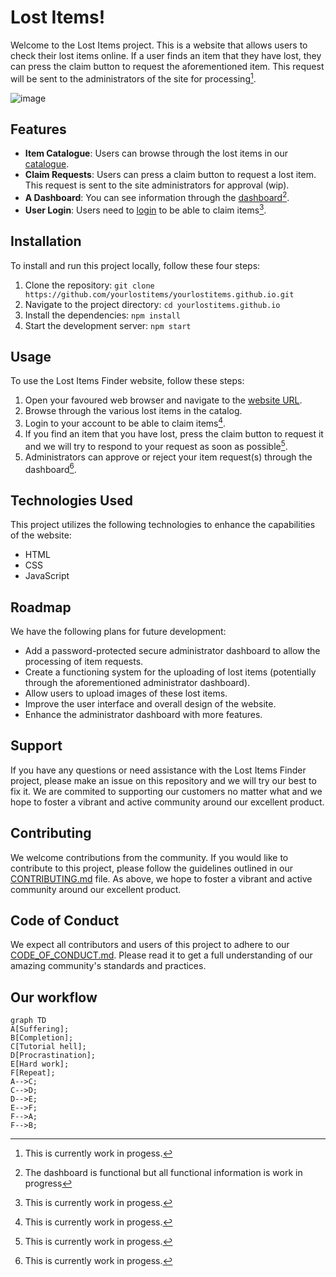 # Lost Items! 

Welcome to the Lost Items project. This is a website that allows users to check their lost items online. If a user finds an item that they have lost, they can press the claim button to request the aforementioned item. This request will be sent to the administrators of the site for processing[^1].

![image](https://github.com/user-attachments/assets/84643b0c-7be5-4bb9-9c16-3dcfadb15c35)

## Features

- **Item Catalogue**: Users can browse through the lost items in our [catalogue](catalogue/index.html).
- **Claim Requests**: Users can press a claim button to request a lost item. This request is sent to the site administrators for approval (wip).
- **A Dashboard**: You can see information through the [dashboard](dashboard/index.html)[^2].
- **User Login**: Users need to [login](login/index.html) to be able to claim items[^1].

## Installation

To install and run this project locally, follow these four steps:

1. Clone the repository: `git clone https://github.com/yourlostitems/yourlostitems.github.io.git`
2. Navigate to the project directory: `cd yourlostitems.github.io`
3. Install the dependencies: `npm install`
4. Start the development server: `npm start`

## Usage

To use the Lost Items Finder website, follow these steps:

1. Open your favoured web browser and navigate to the [website URL](https://yourlostitems.github.io/).
2. Browse through the various lost items in the catalog.
3. Login to your account to be able to claim items[^1].
4. If you find an item that you have lost, press the claim button to request it and we will try to respond to your request as soon as possible[^1].
5. Administrators can approve or reject your item request(s) through the dashboard[^1].

## Technologies Used

This project utilizes the following technologies to enhance the capabilities of the website:

- HTML
- CSS
- JavaScript

## Roadmap

We have the following plans for future development:

- Add a password-protected secure administrator dashboard to allow the processing of item requests.
- Create a functioning system for the uploading of lost items (potentially through the aforementioned administrator dashboard).
- Allow users to upload images of these lost items.
- Improve the user interface and overall design of the website.
- Enhance the administrator dashboard with more features.

## Support

If you have any questions or need assistance with the Lost Items Finder project, please make an issue on this repository and we will try our best to fix it. We are commited to supporting our customers no matter what and we hope to foster a vibrant and active community around our excellent product.

## Contributing

We welcome contributions from the community. If you would like to contribute to this project, please follow the guidelines outlined in our [CONTRIBUTING.md](CONTRIBUTING.md) file. As above, we hope to foster a vibrant and active community around our excellent product.

## Code of Conduct

We expect all contributors and users of this project to adhere to our [CODE_OF_CONDUCT.md](CODE_OF_CONDUCT.md). Please read it to get a full understanding of our amazing community's standards and practices.

## Our workflow

```mermaid
graph TD
A[Suffering];
B[Completion];
C[Tutorial hell];
D[Procrastination];
E[Hard work];
F[Repeat];
A-->C;
C-->D;
D-->E;
E-->F;
F-->A;
F-->B;
```

[^1]: This is currently work in progess.
[^2]: The dashboard is functional but all functional information is work in progress
